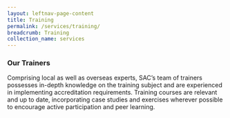```yaml
---
layout: leftnav-page-content
title: Training
permalink: /services/training/
breadcrumb: Training
collection_name: services
---
```


### **Our Trainers**

Comprising local as well as overseas experts, SAC’s team of trainers possesses in-depth knowledge on the training subject and are experienced in implementing accreditation requirements. Training courses are relevant and up to date, incorporating case studies and exercises wherever possible to encourage active participation and peer learning.